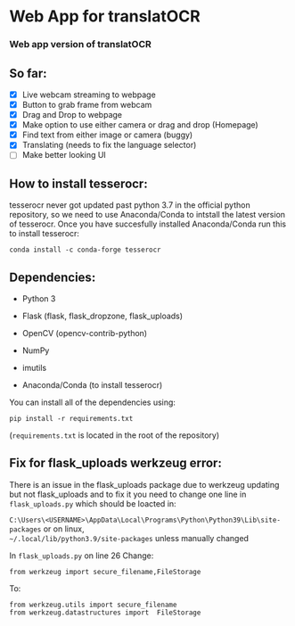 # Web App for translatOCR

### Web app version of translatOCR

## So far:
- [x] Live webcam streaming to webpage
- [x] Button to grab frame from webcam
- [x] Drag and Drop to webpage
- [X] Make option to use either camera or drag and drop (Homepage)
- [X] Find text from either image or camera (buggy)
- [X] Translating (needs to fix the language selector)
- [ ] Make better looking UI

## How to install tesserocr:
tesserocr never got updated past python 3.7 in the official python repository, so we need to use Anaconda/Conda to intstall the latest version of tesserocr. Once you have succesfully installed Anaconda/Conda run this to install tesserocr:

 `conda install -c conda-forge tesserocr`

## Dependencies:
* Python 3

* Flask (flask, flask_dropzone, flask_uploads)

* OpenCV (opencv-contrib-python)

* NumPy

* imutils

* Anaconda/Conda (to install tesserocr)

You can install all of the dependencies using:
```
pip install -r requirements.txt
```
(`requirements.txt` is located in the root of the repository)

## Fix for flask_uploads werkzeug error:
There is an issue in the flask_uploads package due to werkzeug updating but not flask_uploads and to fix it you need to change one line in `flask_uploads.py`
which should be loacted in:

`C:\Users\<USERNAME>\AppData\Local\Programs\Python\Python39\Lib\site-packages` or on linux,                                          
`~/.local/lib/python3.9/site-packages` unless manually changed


In `flask_uploads.py` on line 26 Change:
```
from werkzeug import secure_filename,FileStorage
```
To:
```
from werkzeug.utils import secure_filename
from werkzeug.datastructures import  FileStorage
```
